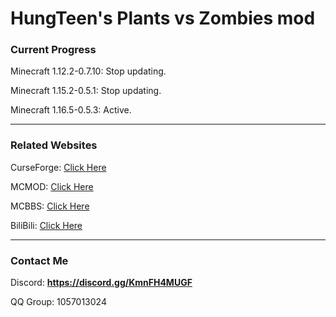 # HungTeen's Plants vs Zombies mod

### Current Progress

Minecraft 1.12.2-0.7.10: Stop updating.

Minecraft 1.15.2-0.5.1: Stop updating.

Minecraft 1.16.5-0.5.3: Active.

---

### Related Websites

CurseForge: [Click Here](https://www.curseforge.com/minecraft/mc-mods/hungteens-plants-vs-zombies-mod)

MCMOD: [Click Here](https://www.mcmod.cn/class/2640.html)

MCBBS: [Click Here](https://www.mcbbs.net/thread-1052460-1-1.html)

BiliBili: [Click Here](https://space.bilibili.com/362855464)

---

### Contact Me

Discord: **https://discord.gg/KmnFH4MUGF**

QQ Group: 1057013024